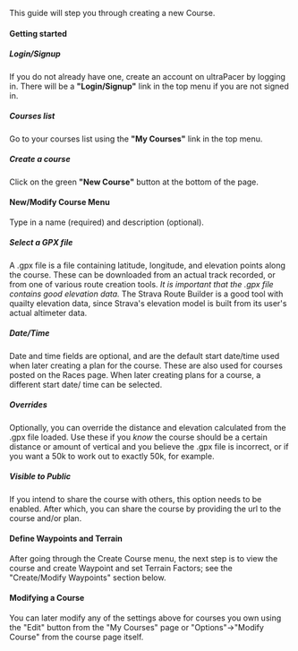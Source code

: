 This guide will step you through creating a new Course.

#### Getting started
##### Login/Signup
If you do not already have one, create an account on ultraPacer by logging in.
There will be a **"Login/Signup"** link in the top menu if you are not signed
in.

##### Courses list
Go to your courses list using the **"My Courses"** link in the top menu.

##### Create a course
Click on the green **"New Course"** button at the bottom of the page.

#### New/Modify Course Menu
Type in a name (required) and description (optional).

##### Select a GPX file
A .gpx file is a file containing latitude, longitude, and elevation points
along the course. These can be downloaded from an actual track recorded, or from
one of various route creation tools. *It is important that the .gpx file
contains good elevation data.* The Strava Route Builder is a good tool with
quailty elevation data, since Strava's elevation model is built from its user's
actual altimeter data.

##### Date/Time
Date and time fields are optional, and are the default start date/time used when
later creating a plan for the course. These are also used for courses posted on
the Races page. When later creating plans for a course, a different start date/
time can be selected.

##### Overrides
Optionally, you can override the distance and elevation calculated from the .gpx
file loaded. Use these if you *know* the course should be a certain distance or
amount of vertical and you believe the .gpx file is incorrect, or if you want a
50k to work out to exactly 50k, for example.

##### Visible to Public
If you intend to share the course with others, this option needs to be enabled.
After which, you can share the course by providing the url to the course and/or
plan.

#### Define Waypoints and Terrain
After going through the Create Course menu, the next step is to view the course
and create Waypoint and set Terrain Factors; see the "Create/Modify Waypoints"
section below.

#### Modifying a Course
You can later modify any of the settings above for courses you own using the
"Edit" button from the "My Courses" page or "Options"->"Modify Course" from the
course page itself.
